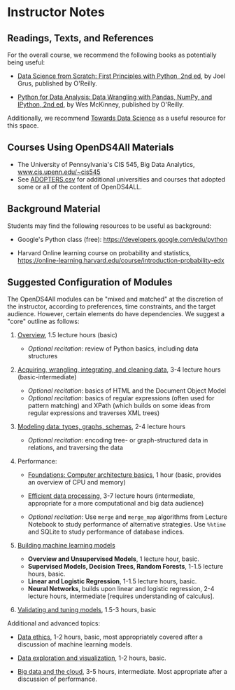# Instructor Notes

## Readings, Texts, and References

For the overall course, we recommend the following books as potentially being useful:

* [Data Science from Scratch: First Principles with Python, 2nd ed](https://pdfs.semanticscholar.org/5a56/bbd762e9dd70dd20afe8740a6d09ec85ffed.pdf), by Joel Grus, published by O'Reilly.

* [Python for Data Analysis: Data Wrangling with Pandas, NumPy, and IPython, 2nd ed](https://www.programmer-books.com/wp-content/uploads/2019/04/Python-for-Data-Analysis-2nd-Edition.pdf), by Wes McKinney, published by O'Reilly.

Additionally, we recommend [Towards Data Science](https://towardsdatascience.com) as a useful resource for this space.

## Courses Using OpenDS4All Materials

* The University of Pennsylvania's CIS 545, Big Data Analytics, www.cis.upenn.edu/~cis545
* See [ADOPTERS.csv](ADOPTERS.csv) for additional universities and courses that adopted some or all of the content of OpenDS4ALL.

## Background Material

Students may find the following resources to be useful as background:

* Google's Python class (free): https://developers.google.com/edu/python

* Harvard Online learning course on probability and statistics, https://online-learning.harvard.edu/course/introduction-probability-edx

## Suggested Configuration of Modules

The OpenDS4All modules can be "mixed and matched" at the discretion of the instructor, according to preferences, time constraints, and the target audience.  However, certain elements do have dependencies.  We suggest a "core" outline as follows:

1. [Overview](opends4all-resources/opends4all-overview), 1.5 lecture hours (basic)

   * _Optional recitation_: review of Python basics, including data structures

2. [Acquiring, wrangling, integrating, and cleaning data](opends4all-resources/opends4all-data-wrangling-and-integration), 3-4 lecture hours (basic-intermediate)

   * _Optional recitation_: basics of HTML and the Document Object Model
   * _Optional recitation_: basics of regular expressions (often used for pattern matching) and XPath (which builds on some ideas from regular expressions and traverses XML trees)

3. [Modeling data: types, graphs, schemas](opends4all-resources/opends4all-data-and-knowledge-modeling), 2-4 lecture hours

   * _Optional recitation_: encoding tree- or graph-structured data in relations, and traversing the data

4. Performance:
   * [Foundations: Computer architecture basics](opends4all-resources/opends4all-foundation), 1 hour (basic, provides an overview of CPU and memory)
   * [Efficient data processing](opends4all-resources/opends4all-scalable-data-processing), 3-7 lecture hours (intermediate, appropriate for a more computational and big data audience)

   * _Optional recitation_: Use `merge` and `merge_map` algorithms from Lecture Notebook to study performance of alternative strategies.  Use `%%time` and SQLite to study performance of database indices.

5. [Building machine learning models](opends4all-resources/opends4all-machine-learning)
    * **Overview and Unsupervised Models**, 1 lecture hour, basic.
    * **Supervised Models, Decision Trees, Random Forests**, 1-1.5 lecture hours, basic.
    * **Linear and Logistic Regression**, 1-1.5 lecture hours, basic.
    * **Neural Networks**, builds upon linear and logistic regression, 2-4 lecture hours, intermediate [requires understanding of calculus].

6. [Validating and tuning models](opends4all-resources/opends4all-model-assessment), 1.5-3 hours, basic

Additional and advanced topics:

* [Data ethics](opends4all-resources/opends4all-ethics), 1-2 hours, basic, most appropriately covered after a discussion of machine learning models.

* [Data exploration and visualization](opends4all-resources/opends4all-exploratory-data-analysis), 1-2 hours, basic.

* [Big data and the cloud](opends4all-resources/opends4all-scalable-data-processing), 3-5 hours, intermediate.  Most appropriate after a discussion of performance.
